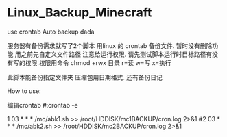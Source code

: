 # Linux_Backup_Minecraft
use crontab Auto backup dada

服务器有备份需求就写了2个脚本
用linux 的 crontab 备份文件.
暂时没有删除功能
用之前先自定义文件路径
注意给运行权限.
请先测试脚本运行时目标路径有没有写的权限
权限用命令 chmod +rwx 目录
r=读
w=写
x=执行



此脚本能备份指定文件夹
压缩包用日期格式.
还有备份日记


How to use:



编辑crontab
#:crontab -e

1 03 * * * /mc/abk1.sh >> /root/HDDISK/mc1BACKUP/cron.log 2>&1
#2 03 * * * /mc/abk2.sh >> /root/HDDISK/mc2BACKUP/cron.log 2>&1
